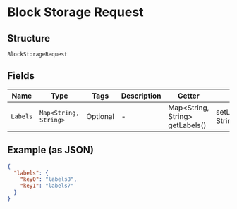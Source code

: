 
# Block Storage Request

## Structure

`BlockStorageRequest`

## Fields

| Name | Type | Tags | Description | Getter | Setter |
|  --- | --- | --- | --- | --- | --- |
| `Labels` | `Map<String, String>` | Optional | - | Map<String, String> getLabels() | setLabels(Map<String, String> labels) |

## Example (as JSON)

```json
{
  "labels": {
    "key0": "labels8",
    "key1": "labels7"
  }
}
```

